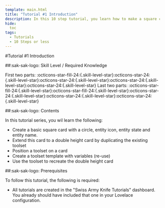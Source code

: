 ```yaml
---
template: main.html
title: "Tutorial #1 Introduction"
description: In this 10 step tutorial, you learn how to make a square card with a circle, and on top of that an icon, state and name of an entity.
hide:
  toc
tags:
  - Tutorials
  - 10 Steps or less
---
```

                       
#Tutorial \#1 Introduction

##:sak-sak-logo: Skill Level / Required Knowledge

First two parts: :octicons-star-fill-24:{.skill-level-star}:octicons-star-24:{.skill-level-star}:octicons-star-24:{.skill-level-star}:octicons-star-24:{.skill-level-star}:octicons-star-24:{.skill-level-star}
Last two parts: :octicons-star-fill-24:{.skill-level-star}:octicons-star-fill-24:{.skill-level-star}:octicons-star-24:{.skill-level-star}:octicons-star-24:{.skill-level-star}:octicons-star-24:{.skill-level-star}


##:sak-sak-logo: Contents

In this tutorial series, you wil learn the following:

- Create a basic square card with a circle, entity icon, entity state and entity name.
- Extend this card to a double height card by duplicating the existing toolset
- Position a toolset on a card
- Create a toolset template with variables (re-use)
- Use the toolset to recreate the double height card

##:sak-sak-logo: Prerequisites

To follow this tutorial, the following is required:

- All tutorials are created in the "Swiss Army Knife Tutorials" dashboard. You already should have included that one in your Lovelace configuration.

